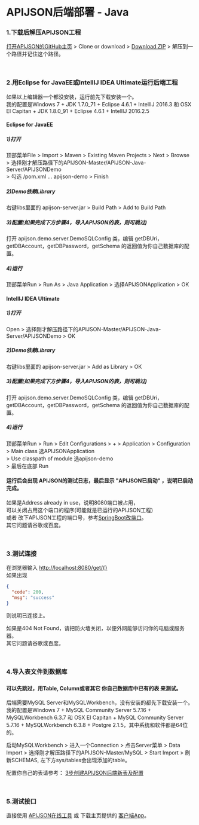 # APIJSON后端部署 - Java

### 1.下载后解压APIJSON工程

[打开APIJSON的GitHub主页](https://github.com/TommyLemon/APIJSON) &gt; Clone or download &gt; [Download ZIP](https://github.com/TommyLemon/APIJSON/archive/master.zip) &gt; 解压到一个路径并记住这个路径。


<br />

### 2.用Eclipse for JavaEE或IntellIJ IDEA Ultimate运行后端工程

如果以上编辑器一个都没安装，运行前先下载安装一个。<br />
我的配置是Windows 7 + JDK 1.7.0_71 + Eclipse 4.6.1 + IntellIJ 2016.3 和 OSX EI Capitan + JDK 1.8.0_91 + Eclipse 4.6.1 + IntellIJ 2016.2.5


#### Eclipse for JavaEE

<h5>1)打开</h5>
顶部菜单File > Import > Maven > Existing Maven Projects > Next > Browse <br />
> 选择刚才解压路径下的APIJSON-Master/APIJSON-Java-Server/APIJSONDemo <br />
> 勾选 /pom.xml ... apijson-demo > Finish

<h5>2)Demo依赖Library</h5>
右键libs里面的 apijson-server.jar > Build Path > Add to Build Path

<h5>3)配置(如果完成下方步骤4，导入APIJSON的表，则可跳过)</h5>
打开 apijson.demo.server.DemoSQLConfig 类，编辑 getDBUri，getDBAccount，getDBPassword，getSchema 的返回值为你自己数据库的配置。<br />

<h5>4)运行</h5>
顶部菜单Run > Run As > Java Application > 选择APIJSONApplication > OK


#### IntellIJ IDEA Ultimate

<h5>1)打开</h5>
Open > 选择刚才解压路径下的APIJSON-Master/APIJSON-Java-Server/APIJSONDemo > OK

<h5>2)Demo依赖Library</h5>
右键libs里面的 apijson-server.jar > Add as Library > OK

<h5>3)配置(如果完成下方步骤4，导入APIJSON的表，则可跳过)</h5>
打开 apijson.demo.server.DemoSQLConfig 类，编辑 getDBUri，getDBAccount，getDBPassword，getSchema 的返回值为你自己数据库的配置。<br />

<h5>4)运行</h5>
顶部菜单Run > Run > Edit Configurations > + > Application > Configuration <br />
> Main class 选APIJSONApplication <br />
> Use classpath of module 选apijson-demo <br />
> 最后在底部 Run <br />

<h4>运行后会出现 APIJSON的测试日志，最后显示 "APIJSON已启动" ，说明已启动完成。</h4>

如果是Address already in use，说明8080端口被占用，<br />
可以关闭占用这个端口的程序(可能就是已运行的APIJSON工程) <br />
或者 改下APIJSON工程的端口号，参考[SpringBoot改端口](https://stackoverflow.com/questions/21083170/spring-boot-how-to-configure-port)。<br />
其它问题请谷歌或百度。

<br />

### 3.测试连接<br />
在浏览器输入 [http://localhost:8080/get/{}](http://localhost:8080/get/{}) <br />
如果出现
```json
{
  "code": 200,
  "msg": "success"
}
```
则说明已连接上。<br />

如果是404 Not Found，请把防火墙关闭，以便外网能够访问你的电脑或服务器。<br />
其它问题请谷歌或百度。

<br />

### 4.导入表文件到数据库<h3/>

<h4>可以先跳过，用Table, Column或者其它 你自己数据库中已有的表 来测试。</h4>

后端需要MySQL Server和MySQLWorkbench，没有安装的都先下载安装一个。<br />
我的配置是Windows 7 + MySQL Community Server 5.7.16 + MySQLWorkbench 6.3.7 和 OSX EI Capitan + MySQL Community Server 5.7.16 + MySQLWorkbench 6.3.8 + Postgre 2.1.5，其中系统和软件都是64位的。

启动MySQLWorkbench &gt; 进入一个Connection &gt; 点击Server菜单 &gt; Data Import &gt; 选择刚才解压路径下的APIJSON-Master/MySQL &gt; Start Import &gt; 刷新SCHEMAS, 左下方sys/tables会出现添加的table。

配置你自己的表请参考：
[3步创建APIJSON后端新表及配置](https://my.oschina.net/tommylemon/blog/889074)

<br />

### 5.测试接口<br />
直接使用 [APIJSON在线工具](http://apijson.cn/) 或 下载主页提供的 [客户端App](https://github.com/TommyLemon/APIJSON)。

<br />
